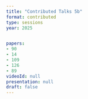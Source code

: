 ```yaml
---
title: "Contributed Talks 5b"
format: contributed
type: sessions
year: 2025


papers:
- 90
- 14
- 109
- 126
- 89
videoId: null
presentation: null
draft: false
---
```

